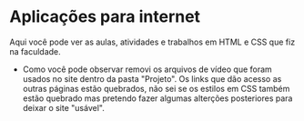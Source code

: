 # Aplicações para internet

Aqui você pode ver as aulas, atividades e trabalhos em HTML e CSS que fiz na faculdade.

- Como você pode observar removi os arquivos de vídeo que foram usados no site dentro da pasta "Projeto". Os links que dão acesso as outras páginas estão quebrados, não sei se os estilos em CSS também estão quebrado mas pretendo fazer algumas alterções posteriores para deixar o site "usável".